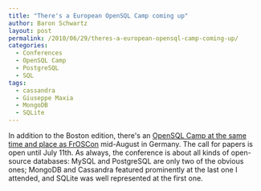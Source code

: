 ```yaml
---
title: "There's a European OpenSQL Camp coming up"
author: Baron Schwartz
layout: post
permalink: /2010/06/29/theres-a-european-opensql-camp-coming-up/
categories:
  - Conferences
  - OpenSQL Camp
  - PostgreSQL
  - SQL
tags:
  - cassandra
  - Giuseppe Maxia
  - MongoDB
  - SQLite
---
```

In addition to the Boston edition, there's an [OpenSQL Camp at the same time and place as FrOSCon][1] mid-August in Germany. The call for papers is open until July 11th. As always, the conference is about all kinds of open-source databases: MySQL and PostgreSQL are only two of the obvious ones; MongoDB and Cassandra featured prominently at the last one I attended, and SQLite was well represented at the first one.

 [1]: http://opensqlcamp.org/Events/FrOSCon2010/
